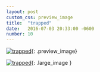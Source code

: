 ```yaml
---
layout: post
custom_css: preview_image
title:  "trapped"
date:   2016-07-03 20:33:00 -0600
number: 10
---
```


[![trapped](comic_images/010_trapped_preview.png)](trapped.html){: .preview_image}



[![trapped](comic_images/010_trapped.png)](comic_images/010_trapped.png){: .large_image }

